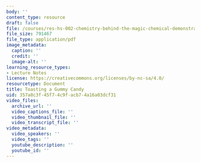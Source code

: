 ```yaml
---
body: ''
content_type: resource
draft: false
file: /courses/res-hs-002-chemistry-behind-the-magic-chemical-demonstrations-for-the-classroom/gummy_bear.pdf
file_size: 791467
file_type: application/pdf
image_metadata:
  caption: ''
  credit: ''
  image-alt: ''
learning_resource_types:
- Lecture Notes
license: https://creativecommons.org/licenses/by-nc-sa/4.0/
resourcetype: Document
title: Toasting a Gummy Candy
uid: 357a8c3f-45f7-4c9f-acb7-4a16a03dcf31
video_files:
  archive_url: ''
  video_captions_file: ''
  video_thumbnail_file: ''
  video_transcript_file: ''
video_metadata:
  video_speakers: ''
  video_tags: ''
  youtube_description: ''
  youtube_id: ''
---
```

